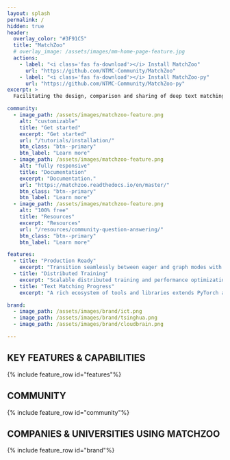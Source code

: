 ```yaml
---
layout: splash
permalink: /
hidden: true
header:
  overlay_color: "#3F91C5"
  title: "MatchZoo"
  # overlay_image: /assets/images/mm-home-page-feature.jpg
  actions:
    - label: "<i class='fas fa-download'></i> Install MatchZoo"
      url: "https://github.com/NTMC-Community/MatchZoo"
    - label: "<i class='fas fa-download'></i> Install MatchZoo-py"
      url: "https://github.com/NTMC-Community/MatchZoo-py"
excerpt: >
  Facilitating the design, comparison and sharing of deep text matching models.

community:
  - image_path: /assets/images/matchzoo-feature.png
    alt: "customizable"
    title: "Get started"
    excerpt: "Get started"
    url: "/tutorials/installation/"
    btn_class: "btn--primary"
    btn_label: "Learn more"
  - image_path: /assets/images/matchzoo-feature.png
    alt: "fully responsive"
    title: "Documentation"
    excerpt: "Documentation."
    url: "https://matchzoo.readthedocs.io/en/master/"
    btn_class: "btn--primary"
    btn_label: "Learn more"
  - image_path: /assets/images/matchzoo-feature.png
    alt: "100% free"
    title: "Resources"
    excerpt: "Resources"
    url: "/resources/community-question-answering/"
    btn_class: "btn--primary"
    btn_label: "Learn more"

features:
  - title: "Production Ready"
    excerpt: "Transition seamlessly between eager and graph modes with TorchScript, and accelerate the path to production with TorchServe."
  - title: "Distributed Training"
    excerpt: "Scalable distributed training and performance optimization in research and production is enabled by the torch.distributed backend."
  - title: "Text Matching Progress"
    excerpt: "A rich ecosystem of tools and libraries extends PyTorch and supports development in computer vision, NLP and more."

brand:
  - image_path: /assets/images/brand/ict.png
  - image_path: /assets/images/brand/tsinghua.png
  - image_path: /assets/images/brand/cloudbrain.png

---
```


<h2>KEY FEATURES & CAPABILITIES</h2>
{% include feature_row id="features"%}

## COMMUNITY
{% include feature_row id="community"%}

## COMPANIES & UNIVERSITIES USING MATCHZOO
{% include feature_row id="brand"%}
